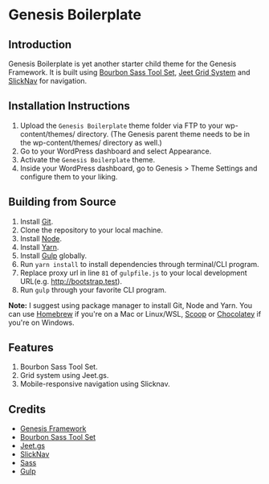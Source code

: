 # Genesis Boilerplate

## Introduction

Genesis Boilerplate is yet another starter child theme for the Genesis Framework. It is built using [Bourbon Sass Tool Set](https://www.bourbon.io/), [Jeet Grid System](http://jeet.gs/) and [SlickNav](https://github.com/ComputerWolf/SlickNav) for navigation.

## Installation Instructions

1. Upload the `Genesis Boilerplate` theme folder via FTP to your wp-content/themes/ directory. (The Genesis parent theme needs to be in the wp-content/themes/ directory as well.)
2. Go to your WordPress dashboard and select Appearance.
3. Activate the `Genesis Boilerplate` theme.
4. Inside your WordPress dashboard, go to Genesis > Theme Settings and configure them to your liking.

## Building from Source

1. Install [Git](https://git-scm.com/).
2. Clone the repository to your local machine.
3. Install [Node](https://nodejs.org/en/).
4. Install [Yarn](https://yarnpkg.org/).
5. Install [Gulp](https://gulpjs.com/) globally.
6. Run `yarn install` to install dependencies through terminal/CLI program.
6. Replace proxy url in line `81` of `gulpfile.js` to your local development URL(e.g. http://bootstrap.test).
7. Run `gulp` through your favorite CLI program.

**Note:** I suggest using package manager to install Git, Node and Yarn. You can use [Homebrew](httsp://brew.sh) if you're on a Mac or Linux/WSL, [Scoop](https://scoop.sh) or [Chocolatey](https://chocolatey.org/) if you're on Windows.

## Features

1. Bourbon Sass Tool Set.
3. Grid system using Jeet.gs.
4. Mobile-responsive navigation using Slicknav.

## Credits

* [Genesis Framework](http://my.studiopress.com/themes/genesis/)
* [Bourbon Sass Tool Set](https://www.bourbon.io/)
* [Jeet.gs](http://jeet.gs/)
* [SlickNav](https://github.com/ComputerWolf/SlickNav)
* [Sass](http://sass-lang.com/)
* [Gulp](http://gulpjs.com/)